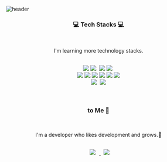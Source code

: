 <!--### YURI 🙌-->

<!--
**iruyj/iruyj** is a ✨ _special_ ✨ repository because its `README.md` (this file) appears on your GitHub profile.

Here are some ideas to get you started:

- 🔭 I’m currently working on ...
- 🌱 I’m currently learning ...
- 👯 I’m looking to collaborate on ...
- 🤔 I’m looking for help with ...
- 💬 Ask me about ...
- 📫 How to reach me: ...
- 😄 Pronouns: ...
- ⚡ Fun fact: ...

[![Top Langs](https://github-readme-stats.vercel.app/api/top-langs/?username=iruyj)](https://github.com/anuraghazra/github-readme-stats)-->

![header](https://capsule-render.vercel.app/api?type=Waving&color=7490ac&height=300&section=header&text=IRUY-J%20&fontSize=90)

<h3 align="center">💻   Tech Stacks  💻 </h3><br>
<p align="center">I'm learning more technology stacks.</p><br>
<div align="center">
<img src="https://img.shields.io/badge/Java-007396?style=flat-square&logo=java&logoColor=white"/>
<img src="https://img.shields.io/badge/C-#A8B9CC?style=flat-square&logo=C&logoColor=white"/></a>&nbsp 
<img src="https://img.shields.io/badge/Python-3776AB?style=flat-square&logo=Python&logoColor=white"/>
<img src="https://img.shields.io/badge/Kotlin-#7F52FF?style=flat-square&logo=Kotlin&logoColor=white"/></a>&nbsp 
<br>
 <img src="https://img.shields.io/badge/django-092E20?style=for-the-badge&logo=django&logoColor=white">
<img src="https://img.shields.io/badge/html5-E34F26?style=for-the-badge&logo=html5&logoColor=white"> 
  <img src="https://img.shields.io/badge/css-1572B6?style=for-the-badge&logo=css3&logoColor=white"> 
  <img src="https://img.shields.io/badge/javascript-F7DF1E?style=for-the-badge&logo=javascript&logoColor=black">
  <img src="https://img.shields.io/badge/oracle-F80000?style=for-the-badge&logo=oracle&logoColor=white"> 
  <img src="https://img.shields.io/badge/mysql-4479A1?style=for-the-badge&logo=mysql&logoColor=white"> 
  <br>
  <img src="https://img.shields.io/badge/Android-#3DDC84?style=flat-square&logo=Android&logoColor=white"/></a>&nbsp 
  <img src="https://img.shields.io/badge/firebase-FFCA28?style=for-the-badge&logo=firebase&logoColor=white">
</div>
<br>
<br>
<h3 align="center">to Me 🙌 </h3><br>
<p align="center">I'm a developer who likes development and grows.🌱 </p><br>
<div align="center">
<a href="jeon1310@gmail.com">
<a href="https://instagram.com/jn_yuri">
<img src="http://img.shields.io/badge/-Instagram-black?style=flat&logo=Instagram&link=https://instagram.com/fivepxint/" style="height : auto; margin-left : 10px; margin-right : 10px;"/>
</a>&nbsp 
<a href="mailto:quf8093@gmail.com">
<img src="https://img.shields.io/badge/jeon1310@gmail.com-#EA4335?style=flat-square&logo=Gmail&logoColor=white"/></a>&nbsp 
</div>

